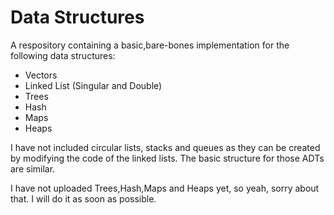 # Data Structures
A respository containing a basic,bare-bones implementation for the following data structures:
- Vectors
- Linked List (Singular and Double) 
- Trees
- Hash
- Maps
- Heaps

I have not included circular lists, stacks and queues as they can be created by modifying the code of the linked lists. The basic structure for those ADTs are similar.

I have not uploaded Trees,Hash,Maps and Heaps yet, so yeah, sorry about that. I will do it as soon as possible.
